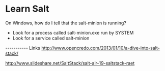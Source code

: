 Learn Salt
====

On Windows, how do I tell that the salt-minion is running?
 - Look for a process called salt-minion.exe run by SYSTEM
 - Look for a service called salt-minion









----------- Links
http://www.opencredo.com/2013/01/10/a-dive-into-salt-stack/

http://www.slideshare.net/SaltStack/salt-air-19-saltstack-raet

